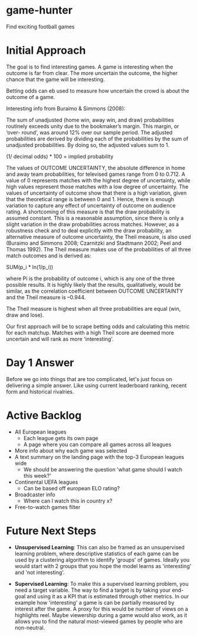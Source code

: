 # game-hunter
Find exciting football games

# Initial Approach
The goal is to find interesting games. A game is interesting when the outcome is far from clear. The more uncertain the outcome, the higher chance that the game will be interesting.

Betting odds can eb used to measure how uncertain the crowd is about the outcome of a game.

Interesting info from Buraimo & Simmons (2008):

The sum of unadjusted (home win, away win, and draw) probabilities routinely exceeds unity due to the bookmaker’s margin. This margin, or ‘over- round’, was around 12% over our sample period. The adjusted probabilities are derived by dividing each of the probabilities by the sum of unadjusted probabilities. By doing so, the adjusted values sum to 1. 

(1/ decimal odds) * 100 = implied probability

The values of OUTCOME UNCERTAINTY, the absolute difference in home and away team probabilities, for televised games range from 0 to 0.712. A value of 0 represents matches with the highest degree of uncertainty, while high values represent those matches with a low degree of uncertainty. The values of uncertainty of outcome show that there is a high variation, given that the theoretical range is between 0 and 1. Hence, there is enough variation to capture any effect of uncertainty of outcome on audience rating. A shortcoming of this measure is that the draw probability is assumed constant. This is a reasonable assumption, since there is only a slight variation in the draw probabilities across matches. However, as a robustness check and to deal explicitly with the draw probability, an alternative measure of outcome uncertainty, the Theil measure, is also used (Buraimo and Simmons 2008; Czarnitzki and Stadtmann 2002; Peel and Thomas 1992). The Theil measure makes use of the probabilities of all three match outcomes and is derived as:

SUM(p_i * ln(1/p_i))

where Pi is the probability of outcome i, which is any one of the three possible results. It is highly likely that the results, qualitatively, would be similar, as the correlation coefficient between OUTCOME UNCERTAINTY and the Theil measure is –0.944.

The Theil measure is highest when all three probabilities are equal (win, draw and lose).

Our first approach will be to scrape betting odds and calculating this metric for each matchup. Matches with a high Theil score are deemed more uncertain and will rank as more 'interesting'.

# Day 1 Answer

Before we go into things that are too complicated, let's just focus on delivering a simple answer. Like using current leaderboard ranking, recent form and historical rivalries.

# Active Backlog
- All European leagues
    - Each league gets its own page
    - A page where you can compare all games across all leagues
- More info about why each game was selected
- A text summary on the landing page with the top-3 European leagues wide
    - We should be answering the question 'what game should I watch this week?'
- Continental UEFA leagues
  - Can be based off european ELO rating?
- Broadcaster info
    - Where can I watch this in country x?
- Free-to-watch games filter

# Future Next Steps

- **Unsupervised Learning**: This can also be framed as an unsupervised learning problem, where descriptive statistics of each game can be used by a clustering algorithm to identify 'groups' of games. Ideally you would start with 2 groups that you hope the model learns as 'interesting' and 'not interesting'.

- **Supervised Learning**: To make this a supervised learning problem, you need a target variable. The way to find a target is by taking your end-goal and using it as a KPI that is estimated through other metrics. In our example how 'interesting' a game is can be partially measured by interest after the game. A proxy for this would be number of views on a highlights reel. Maybe viewership during a game would also work, as it allows you to find the natural most-viewed games by people who are non-neutral. 